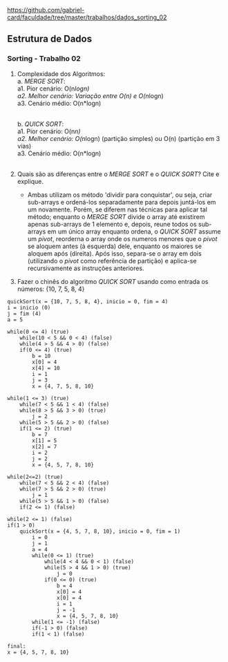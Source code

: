 https://github.com/gabriel-card/faculdade/tree/master/trabalhos/dados_sorting_02

## Estrutura de Dados
### Sorting - Trabalho 02

1. Complexidade dos Algoritmos:<br/>
    a. *MERGE SORT*:<br/>
        a1. Pior cenário: O(n*logn)<br/>
        a2. Melhor cenário: Variação entre O(n) e O(n*logn)<br/>
        a3. Cenário médio: O(n*logn)<br/><br/>

    b. *QUICK SORT*:<br/>
        a1. Pior cenário: O(n*n)<br/>
        a2. Melhor cenário: O(n*logn) (partição simples) ou O(n) (partição em 3 vias)<br/>
        a3. Cenário médio: O(n*logn)<br/><br/>

2. Quais são as diferenças entre o *MERGE SORT* e o *QUICK SORT*? Cite e explique.
    - Ambas utilizam os método 'dividir para conquistar', ou seja, criar sub-arrays e ordená-los separadamente para depois juntá-los em um novamente. Porém, se diferem nas técnicas para aplicar tal método; enquanto o *MERGE SORT* divide o array até existirem apenas sub-arrays de 1 elemento e, depois, reune todos os sub-arrays em um único array enquanto ordena, o *QUICK SORT* assume um *pivot*, reorderna o array onde os numeros menores que o *pivot* se aloquem antes (à esquerda) dele, enquanto os maiores se aloquem após (direita). Após isso, separa-se o array em dois (utilizando o *pivot* como referência de partição) e aplica-se recursivamente as instruções anteriores.

3. Fazer o chinês do algoritmo *QUICK SORT* usando como entrada os números: {10, 7, 5, 8, 4}

```
quickSort(x = {10, 7, 5, 8, 4}, inicio = 0, fim = 4)
i = inicio (0)
j = fim (4)
a = 5

while(0 <= 4) (true)
    while(10 < 5 && 0 < 4) (false)
    while(4 > 5 && 4 > 0) (false)
    if(0 <= 4) (true)
        b = 10
        x[0] = 4
        x[4] = 10
        i = 1
        j = 3
        x = {4, 7, 5, 8, 10}

while(1 <= 3) (true)
    while(7 < 5 && 1 < 4) (false)
    while(8 > 5 && 3 > 0) (true)
        j = 2
    while(5 > 5 && 2 > 0) (false)
    if(1 <= 2) (true)
        b = 7
        x[1] = 5
        x[2] = 7
        i = 2
        j = 2
        x = {4, 5, 7, 8, 10}

while(2<=2) (true)
    while(7 < 5 && 2 < 4) (false)
    while(7 > 5 && 2 > 0) (true)
        j = 1
    while(5 > 5 && 1 > 0) (false)
    if(2 <= 1) (false)

while(2 <= 1) (false)
if(1 > 0)
    quickSort(x = {4, 5, 7, 8, 10}, inicio = 0, fim = 1)
        i = 0
        j = 1
        a = 4
        while(0 <= 1) (true)
            while(4 < 4 && 0 < 1) (false)
            while(5 > 4 && 1 > 0) (true)
                j = 0
            if(0 <= 0) (true)
                b = 4
                x[0] = 4
                x[0] = 4
                i = 1
                j = -1
                x = {4, 5, 7, 8, 10}
        while(1 <= -1) (false)
        if(-1 > 0) (false)
        if(1 < 1) (false)

final:
x = {4, 5, 7, 8, 10}
            
    

```



